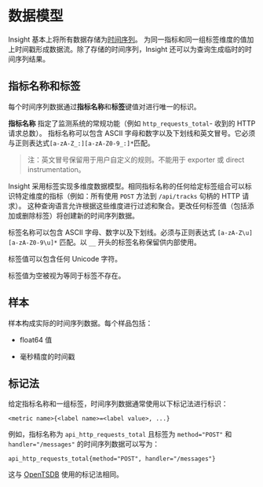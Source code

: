 # 数据模型

Insight 基本上将所有数据存储为[时间序列](https://en.wikipedia.org/wiki/Time_series)。
为同一指标和同一组标签维度的值加上时间戳形成数据流。除了存储的时间序列，Insight 还可以为查询生成临时的时间序列结果。

## 指标名称和标签

每个时间序列数据通过**指标名称**和**标签**键值对进行唯一的标识。

**指标名称** 指定了监测系统的常规功能（例如 `http_requests_total`- 收到的 HTTP 请求总数）。
指标名称可以包含 ASCII 字母和数字以及下划线和英文冒号。它必须与正则表达式`[a-zA-Z_:][a-zA-Z0-9_:]*`匹配。

> 注：英文冒号保留用于用户自定义的规则。不能用于 exporter 或 direct instrumentation。

Insight 采用标签实现多维度数据模型。相同指标名称的任何给定标签组合可以标识特定维度的指标（例如：所有使用 `POST` 方法到 `/api/tracks` 句柄的 HTTP 请求）。
这种查询语言允许根据这些维度进行过滤和聚合。更改任何标签值（包括添加或删除标签）将创建新的时间序列数据。

标签名称可以包含 ASCII 字母、数字以及下划线。必须与正则表达式 `[a-zA-Z\u][a-zA-Z0-9\u]*` 匹配。以 `__` 开头的标签名称保留供内部使用。

标签值可以包含任何 Unicode 字符。

标签值为空被视为等同于标签不存在。

## 样本

样本构成实际的时间序列数据。每个样品包括：

- float64 值

- 毫秒精度的时间戳

## 标记法

给定指标名称和一组标签，时间序列数据通常使用以下标记法进行标识：

```none
<metric name>{<label name>=<label value>, ...}
```

例如，指标名称为 `api_http_requests_total` 且标签为 `method="POST"` 和 `handler="/messages"` 的时间序列数据可以写为：

```none
api_http_requests_total{method="POST", handler="/messages"}
```

这与 [OpenTSDB](http://opentsdb.net/) 使用的标记法相同。
